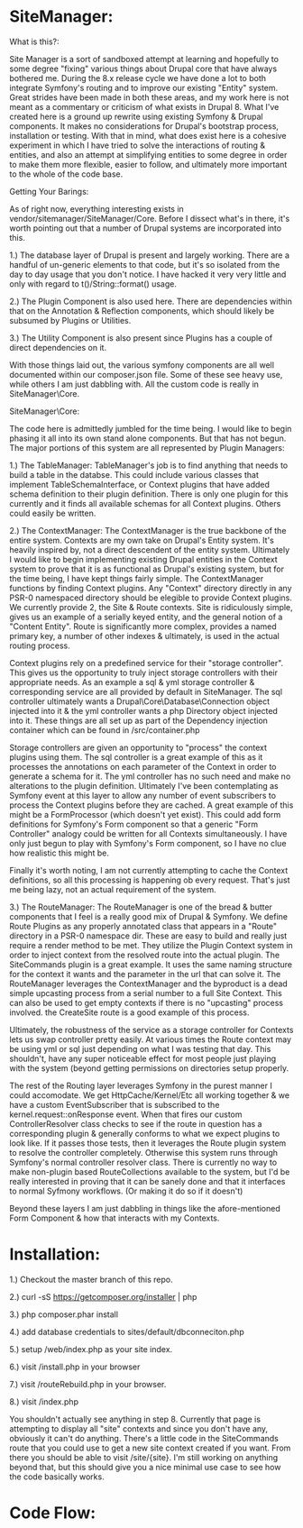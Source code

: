 SiteManager:
============

What is this?:

Site Manager is a sort of sandboxed attempt at learning and hopefully to some degree "fixing" various things about Drupal
core that have always bothered me. During the 8.x release cycle we have done a lot to both integrate Symfony's routing
and to improve our existing "Entity" system. Great strides have been made in both these areas, and my work here is not
meant as a commentary or criticism of what exists in Drupal 8. What I've created here is a ground up rewrite using
existing Symfony & Drupal components. It makes no considerations for Drupal's bootstrap process, installation or testing.
With that in mind, what does exist here is a cohesive experiment in which I have tried to solve the interactions of
routing & entities, and also an attempt at simplifying entities to some degree in order to make them more flexible,
easier to follow, and ultimately more important to the whole of the code base.

Getting Your Barings:

As of right now, everything interesting exists in vendor/sitemanager/SiteManager/Core. Before I dissect what's in there,
it's worth pointing out that a number of Drupal systems are incorporated into this. 

1.) The database layer of Drupal is present and largely working. There are a handful of un-generic elements to that code,
but it's so isolated from the day to day usage that you don't notice. I have hacked it very very little and only with
regard to t()/String::format() usage.

2.) The Plugin Component is also used here. There are dependencies within that on the Annotation & Reflection components,
which should likely be subsumed by Plugins or Utilities.

3.) The Utility Component is also present since Plugins has a couple of direct dependencies on it.

With those things laid out, the various symfony components are all well documented within our composer.json file. Some of
these see heavy use, while others I am just dabbling with. All the custom code is really in SiteManager\Core.

SiteManager\Core:

The code here is admittedly jumbled for the time being. I would like to begin phasing it all into its own stand alone
components. But that has not begun. The major portions of this system are all represented by Plugin Managers:

1.) The TableManager:
TableManager's job is to find anything that needs to build a table in the databse. This could include various classes
that implement TableSchemaInterface, or Context plugins that have added schema definition to their plugin definition.
There is only one plugin for this currently and it finds all available schemas for all Context plugins. Others could
easily be written.

2.) The ContextManager:
The ContextManager is the true backbone of the entire system. Contexts are my own take on Drupal's Entity system. It's
heavily inspired by, not a direct descendent of the entity system. Ultimately I would like to begin implementing existing
Drupal entities in the Context system to prove that it is as functional as Drupal's existing system, but for the time
being, I have kept things fairly simple. The ContextManager functions by finding Context plugins. Any "Context" directory
directly in any PSR-0 namespaced directory should be elegible to provide Context plugins. We currently provide 2, the
Site & Route contexts. Site is ridiculously simple, gives us an example of a serially keyed entity, and the general
notion of a "Content Entity". Route is significantly more complex, provides a named primary key, a number of other 
indexes & ultimately, is used in the actual routing process.

Context plugins rely on a predefined service for their "storage controller". This gives us the opportunity to truly
inject storage controllers with their appropriate needs. As an example a sql & yml storage controller & corresponding
service are all provided by default in SiteManager. The sql controller ultimately wants a Drupal\Core\Database\Connection
object injected into it & the yml controller wants a php Directory object injected into it. These things are all set up
as part of the Dependency injection container which can be found in /src/container.php

Storage controllers are given an opportunity to "process" the context plugins using them. The sql controller is a great
example of this as it processes the annotations on each parameter of the Context in order to generate a schema for it.
The yml controller has no such need and make no alterations to the plugin definition. Ultimately I've been contemplating
as Symfony event at this layer to allow any number of event subscribers to process the Context plugins before they are
cached. A great example of this might be a FormProcessor (which doesn't yet exist). This could add form definitions for
Symfony's Form component so that a generic "Form Controller" analogy could be written for all Contexts simultaneously.
I have only just begun to play with Symfony's Form component, so I have no clue how realistic this might be.

Finally it's worth noting, I am not currently attempting to cache the Context definitions, so all this processing is
happening ob every request. That's just me being lazy, not an actual requirement of the system.

3.) The RouteManager:
The RouteManager is one of the bread & butter components that I feel is a really good mix of Drupal & Symfony. We define
Route Plugins as any properly annotated class that appears in a "Route" directory in a PSR-0 namespace dir. These are
easy to build and really just require a render method to be met. They utilize the Plugin Context system in order to
inject context from the resolved route into the actual plugin. The SiteCommands plugin is a great example. It uses the
same naming structure for the context it wants and the parameter in the url that can solve it. The RouteManager leverages
the ContextManager and the byproduct is a dead simple upcasting process from a serial number to a full Site Context. This
can also be used to get empty contexts if there is no "upcasting" process involved. the CreateSite route is a good
example of this process.

Ultimately, the robustness of the service as a storage controller for Contexts lets us swap controller pretty easily. At
various times the Route context may be using yml or sql just depending on what I was testing that day. This shouldn't,
have any super noticeable effect for most people just playing with the system (beyond getting permissions on directories
setup properly.

The rest of the Routing layer leverages Symfony in the purest manner I could accomodate. We get HttpCache/Kernel/Etc all
working together & we have a custom EventSubscriber that is subscribed to the kernel.request::onResponse event. When that
fires our custom ControllerResolver class checks to see if the route in question has a corresponding plugin & generally
conforms to what we expect plugins to look like. If it passes those tests, then it leverages the Route plugin system
to resolve the controller completely. Otherwise this system runs through Symfony's normal controller resolver class.
There is currently no way to make non-plugin based RouteCollections available to the system, but I'd be really interested
in proving that it can be sanely done and that it interfaces to normal Syfmony workflows. (Or making it do so if it
doesn't)

Beyond these layers I am just dabbling in things like the afore-mentioned Form Component & how that interacts with my
Contexts.

Installation:
=============

1.) Checkout the master branch of this repo.

2.) curl -sS https://getcomposer.org/installer | php

3.) php composer.phar install

4.) add database credentials to sites/default/dbconneciton.php

5.) setup /web/index.php as your site index.

6.) visit /install.php in your browser

7.) visit /routeRebuild.php in your browser.

8.) visit /index.php

You shouldn't actually see anything in step 8. Currently that page is attempting to display all "site" contexts and
since you don't have any, obviously it can't do anything. There's a little code in the SiteCommands route that you could
use to get a new site context created if you want. From there you should be able to visit /site/{site}. I'm still working
on anything beyond that, but this should give you a nice minimal use case to see how the code basically works.

Code Flow:
==========













